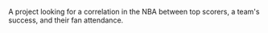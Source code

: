 A project looking for a correlation in the NBA between top scorers, a team's success, and their fan attendance.

